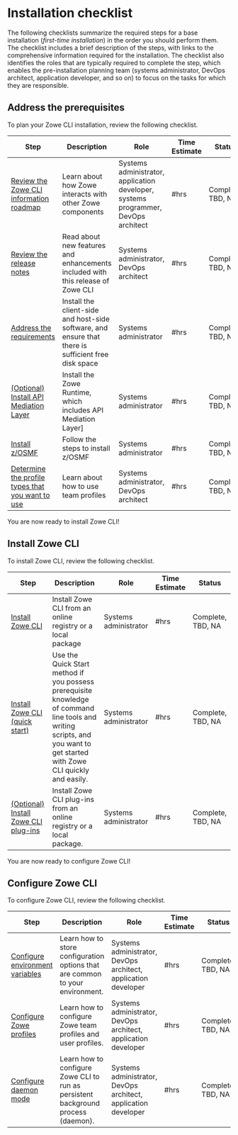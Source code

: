 # Installation checklist

The following checklists summarize the required steps for a base installation (_first-time installation_) in the order you should perform them. The checklist includes a brief description of the steps, with links to the comprehensive information required for the installation. The checklist also identifies the roles that are typically required to complete the step, which enables the pre-installation planning team (systems administrator, DevOps architect, application developer, and so on) to focus on the tasks for which they are responsible.

## Address the prerequisites

To plan your Zowe CLI installation, review the following checklist.

| Step        | Description | Role       | Time Estimate | Status     |
| ----------- | ----------- | ---------- | ------------- | ---------- |
| [Review the Zowe CLI information roadmap](../getting-started/user-roadmap-zowe-cli.md) | Learn about how Zowe interacts with other Zowe components | Systems administrator, application developer, systems programmer, DevOps architect  | #hrs | Complete, TBD, NA |
| [Review the release notes](../getting-started/rlease-notes/v1.27.md) | Read about new features and enhancements included with this release of Zowe CLI | Systems administrator, DevOps architect |  #hrs |Complete, TBD, NA || Review the Zowe CLI installation methods | [Determine the installation package to use to install CLI](cli-installcli.md) | Systems administrator |  #hrs | Complete, TBD, NA |
| [Address the requirements](../user-guide/systemrequirements-cli.md) | Install the client-side and host-side software, and ensure that there is sufficient free disk space | Systems administrator | #hrs | Complete, TBD, NA |
| [(Optional) Install API Mediation Layer](../user-guide/install-zos.md) | Install the Zowe Runtime, which includes API Mediation Layer] | Systems administrator | #hrs | Complete, TBD, NA |
| [Install z/OSMF](https://www.ibm.com/docs/en/zos/2.3.0?topic=configuration-setting-up-zosmf-first-time) | Follow the steps to install z/OSMF | Systems administrator  | #hrs | Complete, TBD, NA |
| [Determine the profile types that you want to use](../user-guide/cli-using-using-profiles.md) | Learn about how to use team profiles | Systems administrator, DevOps architect | #hrs | Complete, TBD, NA |

You are now ready to install Zowe CLI!
## Install Zowe CLI

To install Zowe CLI, review the following checklist.

| Step        | Description | Role       | Time Estimate | Status     |
| ----------- | ----------- | ---------- | ------------- | ---------- |
| [Install Zowe CLI](../user-guide/cli-installcli.md) | Install Zowe CLI from an online registry or a local package | Systems administrator |  #hrs | Complete, TBD, NA |
| [Install Zowe CLI (quick start)](../getting-started/cli-getting-started.md) | Use the Quick Start method if you possess prerequisite knowledge of command line tools and writing scripts, and you want to get started with Zowe CLI quickly and easily. | Systems administrator |  #hrs | Complete, TBD, NA |
| [(Optional) Install Zowe CLI plug-ins](../user-guide/cli-installplugins.md) | Install Zowe CLI plug-ins from an online registry or a local package. | Systems administrator |  #hrs | Complete, TBD, NA |

You are now ready to configure Zowe CLI!
## Configure Zowe CLI

To configure Zowe CLI, review the following checklist.

| Step        | Description | Role       | Time Estimate | Status     |
| ----------- | ----------- | ---------- | ------------- | ---------- |
| [Configure environment variables](../user-guide/cli-configuringcli-ev.md) | Learn how to store configuration options that are common to your environment.  | Systems administrator, DevOps architect, application developer | #hrs | Complete, TBD, NA |
| [Configure Zowe profiles](../user-guide/cli-using-using-profiles.md) | Learn how to configure Zowe team profiles and  user profiles. | Systems administrator, DevOps architect, application developer | #hrs | Complete, TBD, NA |
| [Configure daemon mode](../user-guide/cli-using-using-daemon-mode.md) | Learn how to configure Zowe CLI to run as persistent background process (daemon). | Systems administrator, DevOps architect, application developer | #hrs | Complete, TBD, NA |
